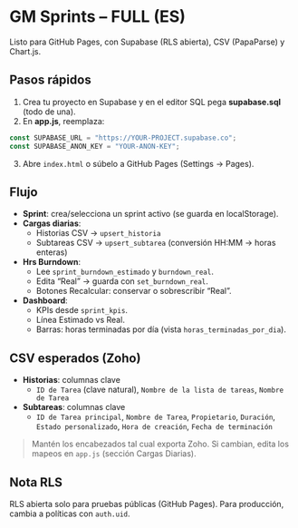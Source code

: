 # GM Sprints – FULL (ES)

Listo para GitHub Pages, con Supabase (RLS abierta), CSV (PapaParse) y Chart.js.

## Pasos rápidos

1) Crea tu proyecto en Supabase y en el editor SQL pega **supabase.sql** (todo de una).
2) En **app.js**, reemplaza:
```js
const SUPABASE_URL = "https://YOUR-PROJECT.supabase.co";
const SUPABASE_ANON_KEY = "YOUR-ANON-KEY";
```
3) Abre `index.html` o súbelo a GitHub Pages (Settings → Pages).

## Flujo

- **Sprint**: crea/selecciona un sprint activo (se guarda en localStorage).
- **Cargas diarias**:
  - Historias CSV → `upsert_historia`
  - Subtareas CSV → `upsert_subtarea` (conversión HH:MM → horas enteras)
- **Hrs Burndown**:
  - Lee `sprint_burndown_estimado` y `burndown_real`.
  - Edita “Real” → guarda con `set_burndown_real`.
  - Botones Recalcular: conservar o sobrescribir “Real”.
- **Dashboard**:
  - KPIs desde `sprint_kpis`.
  - Línea Estimado vs Real.
  - Barras: horas terminadas por día (vista `horas_terminadas_por_dia`).

## CSV esperados (Zoho)

- **Historias**: columnas clave
  - `ID de Tarea` (clave natural), `Nombre de la lista de tareas`, `Nombre de Tarea`
- **Subtareas**: columnas clave
  - `ID de Tarea principal`, `Nombre de Tarea`, `Propietario`, `Duración`, `Estado personalizado`, `Hora de creación`, `Fecha de terminación`

> Mantén los encabezados tal cual exporta Zoho. Si cambian, edita los mapeos en `app.js` (sección Cargas Diarias).

## Nota RLS
RLS abierta solo para pruebas públicas (GitHub Pages). Para producción, cambia a políticas con `auth.uid`.

